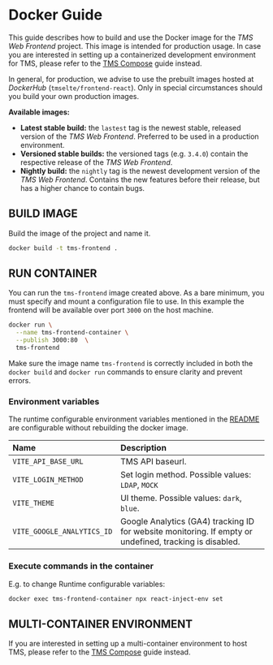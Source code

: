 Docker Guide
==================

This guide describes how to build and use the Docker image for the *TMS Web Frontend* project. This image is intended for production usage.
In case you are interested in setting up a containerized development environment for TMS, please refer to the [TMS Compose](https://gitlab.com/tms-elte/compose) guide instead.

In general, for production, we advise to use the prebuilt images hosted at *DockerHub* (`tmselte/frontend-react`). Only in special circumstances should you build your own production images.

**Available images:**
- **Latest stable build:** the `lastest` tag is the newest stable, released version of the *TMS Web Frontend*. Preferred to be used in a production environment.
- **Versioned stable builds:** the versioned tags (e.g. `3.4.0`) contain the respective release of the *TMS Web Frontend*.
- **Nightly build:** the `nightly` tag is the newest development version of the *TMS Web Frontend*. Contains the new features before their release, but has a higher chance to contain bugs.

BUILD IMAGE
------------------

Build the image of the project and name it.

```bash
docker build -t tms-frontend .
```

RUN CONTAINER
------------------

You can run the `tms-frontend` image created above. As a bare minimum, you must specify and mount a configuration file to use.
In this example the frontend will be available over port `3000` on the host machine.

```bash
docker run \
  --name tms-frontend-container \
  --publish 3000:80  \
  tms-frontend
```

Make sure the image name `tms-frontend` is correctly included in both the `docker build` and `docker run` commands to ensure clarity and prevent errors.


### Environment variables

The runtime configurable environment variables mentioned in the [README](README.md#variables) are configurable without rebuilding the docker image.

| Name                                    | Description                                                                                               |
|:----------------------------------------|:----------------------------------------------------------------------------------------------------------|
| `VITE_API_BASE_URL`                 | TMS API baseurl.                                                                                          |
| `VITE_LOGIN_METHOD`                | Set login method. Possible values: `LDAP`, `MOCK`                                                         |
| `VITE_THEME`                       | UI theme.  Possible values: `dark`, `blue`.                                                               |
| `VITE_GOOGLE_ANALYTICS_ID`         | Google Analytics (GA4) tracking ID for website monitoring. If empty or undefined, tracking is disabled.   |


### Execute commands in the container

E.g. to change Runtime configurable variables:
```bash
docker exec tms-frontend-container npx react-inject-env set
```

MULTI-CONTAINER ENVIRONMENT
------------------

If you are interested in setting up a multi-container environment to host TMS, please refer to the [TMS Compose](https://gitlab.com/tms-elte/compose) guide instead.